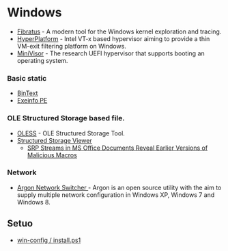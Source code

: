 # Windows

- [Fibratus](https://github.com/rabbitstack/fibratus) - A modern tool for the Windows kernel exploration and tracing.
- [HyperPlatform](https://github.com/tandasat/HyperPlatform) - Intel VT-x based hypervisor aiming to provide a thin VM-exit filtering platform on Windows.
- [MiniVisor](https://github.com/tandasat/MiniVisorPkg) - The research UEFI hypervisor that supports booting an operating system.

### Basic static
- [BinText](https://www.aldeid.com/wiki/BinText)
- [Exeinfo PE](https://github.com/ExeinfoASL/Exeinfo)




###  OLE Structured Storage based file.
- [OLESS](https://github.com/DBHeise/oless) - OLE Structured Storage Tool.
- [Structured Storage Viewer](https://www.mitec.cz/ssv.html)
  - [SRP Streams in MS Office Documents Reveal Earlier Versions of Malicious Macros](https://www.sans.org/blog/srp-streams-in-ms-office-documents-reveal-earlier-versions-of-malicious-macros/)

### Network
- [Argon Network Switcher ](https://sourceforge.net/projects/argonswitcher/) - Argon is an open source utility with the aim to supply multiple network configuration in Windows XP, Windows 7 and Windows 8.

## Setuo
- [win-config / install.ps1](https://github.com/petikvx/win-config/blob/main/install.ps1)
